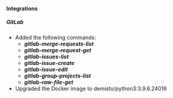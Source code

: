 
#### Integrations
##### GitLab
- Added the following commands: 
  - ***gitlab-merge-requests-list***
  - ***gitlab-merge-request-get***
  - ***gitlab-issues-list***
  - ***gitlab-issue-create***
  - ***gitlab-issue-edit***
  - ***gitlab-group-projects-list***
  - ***gitlab-raw-file-get***
- Upgraded the Docker image to demisto/python3:3.9.6.24019